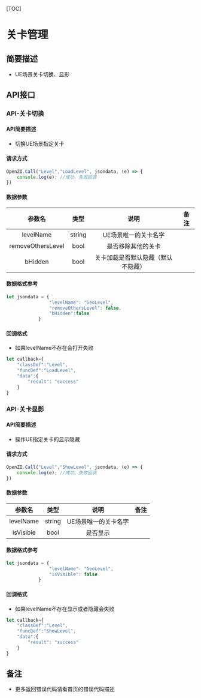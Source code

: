 [TOC]
# 关卡管理
## 简要描述
- UE场景关卡切换、显影
## API接口
### API-关卡切换
#### API简要描述
- 切换UE场景指定关卡
#### 请求方式
``` js
OpenZI.Call("Level","LoadLevel", jsondata, (e) => {
    console.log(e); //成功、失败回调
})
```
#### 数据参数
|      参数名       |  类型  |                说明                | 备注 |
| :---------------: | :----: | :--------------------------------: | :--: |
|     levelName     | string |        UE场景唯一的关卡名字        |      |
| removeOthersLevel |  bool  |         是否移除其他的关卡         |      |
|      bHidden      |  bool  | 关卡加载是否默认隐藏（默认不隐藏） |      |
#### 数据格式参考
``` js
let jsondata = {
				"levelName": "GeoLevel",
				"removeOthersLevel": false,
                "bHidden":false
          	}
```
#### 回调格式
- 如果levelName不存在会打开失败
``` js
let callback={
    "classDef":"Level",
    "funcDef":"LoadLevel",
    "data":{
		"result": "success"
    }
}
```
### API-关卡显影
#### API简要描述
- 操作UE指定关卡的显示隐藏
#### 请求方式
``` js
OpenZI.Call("Level","ShowLevel", jsondata, (e) => {
    console.log(e); //成功、失败回调
})
```
#### 数据参数
|  参数名   |  类型  |         说明         | 备注 |
| :-------: | :----: | :------------------: | :--: |
| levelName | string | UE场景唯一的关卡名字 |      |
| isVisible |  bool  |       是否显示       |      |
#### 数据格式参考
``` js
let jsondata = {
				"levelName": "GeoLevel",
				"isVisible": false
          	}
```
#### 回调格式
- 如果levelName不存在显示或者隐藏会失败
``` js
let callback={
    "classDef":"Level",
    "funcDef":"ShowLevel",
    "data":{
		"result": "success"
    }
}
```
## 备注
- 更多返回错误代码请看首页的错误代码描述